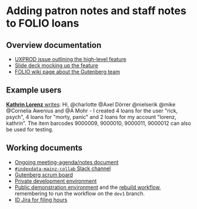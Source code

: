 # Adding patron notes and staff notes to FOLIO loans


## Overview documentation

* [UXPROD issue outlining the high-level feature](https://issues.folio.org/browse/UXPROD-3913)
* [Slide deck mocking up the feature](https://docs.google.com/presentation/d/11pubkyHcBO4dPbMl4JMTN6H2qNcDIl2rUD2jSkSuTpg/edit#slide=id.p)
* [FOLIO wiki page about the Gutenberg team](https://wiki.folio.org/display/FOLIJET/Gutenberg+%28Mainz%29+Team)


## Example users

[**Kathrin Lorenz** writes](https://folio-project.slack.com/archives/C03NR4TC281/p1683702383296519):
Hi,  @charlotte @Axel Dörrer @nielserik @mike @Cornelia Awenius and @A Mohr - I created 4 loans for the user "rick, psych", 4 loans for "morty, panic" and 2 loans for my account "lorenz, kathrin". The item barcodes 9000009, 9000010, 9000011, 9000012 can also be used for testing.


## Working documents

* [Ongoing meeting-agenda/notes document](https://docs.google.com/document/d/1ANQUQZgk--njqmK3cWRQSTFXfGH9wvLQdnpoxzGxbT0/edit#)
* [`#indexdata-mainz-collab` Slack channel](https://app.slack.com/client/T1EPYQDAQ/C03NR4TC281/thread/C0116UH41PU-1683194233.972969)
* [Gutenberg scrum board](https://issues.folio.org/secure/RapidBoard.jspa?rapidView=292)
* [Private development environment](http://localhost:3000/)
* [Public demonstration environment](https://orchid-dev1.folio-dev.indexdata.com/) and the
  [rebuild workflow](https://github.com/indexdata/platform-orchid-dev/actions/workflows/stripes-deploy.yml), remembering to run the workflow on the `dev1` branch.
* [ID Jira for filing hours](https://jira.indexdata.com/browse/FOL-44)


